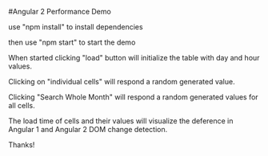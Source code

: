 #Angular 2 Performance Demo

use "npm install" to install dependencies

then use "npm start" to start the demo

When started clicking "load" button will initialize the table with day and hour values.

Clicking on "individual cells" will respond a random generated value.

Clicking "Search Whole Month" will respond a random generated values for all cells.

The load time of cells and their values will visualize the deference in Angular 1 and Angular 2 DOM  change detection.

Thanks!
